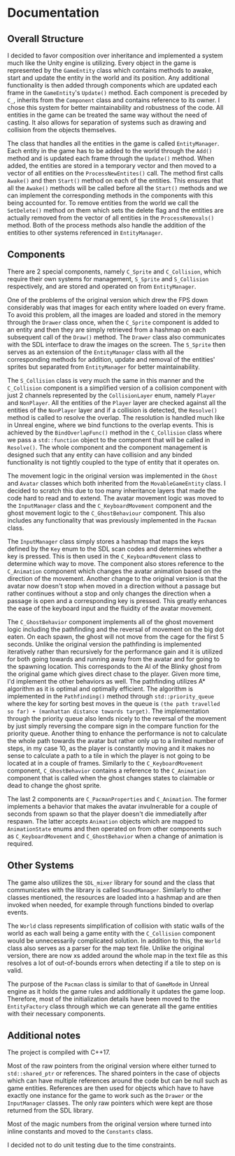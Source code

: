 # Documentation
## Overall Structure
I decided to favor composition over inheritance and implemented a system much like the Unity engine is utilizing. Every object in the game is represented by the `GameEntity` class which contains methods to awake, start and update the entity in the world and its position. Any additional functionality is then added through components which are updated each frame in the `GameEntity`'s `Update()` method. Each component is preceded by `C_`, inherits from the `Component` class and contains reference to its owner. I chose this system for better maintainability and robustness of the code. All entities in the game can be treated the same way without the need of casting. It also allows for separation of systems such as drawing and collision from the objects themselves.

The class that handles all the entities in the game is called `EntityManager`. Each entity in the game has to be added to the world through the `Add()` method and is updated each frame through the `Update()` method. When added, the entities are stored in a temporary vector and then moved to a vector of all entities on the `ProcessNewEntites()` call. The method first calls `Awake()` and then `Start()` method on each of the entities. This ensures that all the `Awake()` methods will be called before all the `Start()` methods and we can implement the corresponding methods in the components with this being accounted for. To remove entities from the world we call the `SetDelete()` method on them which sets the delete flag and the entities are actually removed from the vector of all entities in the `ProcessRemovals()` method. Both of the process methods also handle the addition of the entities to other systems referenced in `EntityManager`.

## Components
There are 2 special components, namely `C_Sprite` and `C_Collision`, which require their own systems for management, `S_Sprite` and `S_Collision` respectively, and are stored and operated on from `EntityManager`.

One of the problems of the original version which drew the FPS down considerably was that images for each entity where loaded on every frame. To avoid this problem, all the images are loaded and stored in the memory through the `Drawer` class once, when the `C_Sprite` component is added to an entity and then they are simply retrieved from a hashmap on each subsequent call of the `Draw()` method. The `Drawer` class also communicates with the SDL interface to draw the images on the screen. The `S_Sprite` then serves as an extension of the `EntityManager` class with all the corresponding methods for addition, update and removal of the entities' sprites but separated from `EntityManager` for better maintainability.

The `S_Collision` class is very much the same in this manner and the `C_Collision` component is a simplified version of a collision component with just 2 channels represented by the `CollisionLayer` enum, namely `Player` and `NonPlayer`. All the entities of the `Player` layer are checked against all the entities of the `NonPlayer` layer and if a collision is detected, the `Resolve()` method is called to resolve the overlap. The resolution is handled much like in Unreal engine, where we bind functions to the overlap events. This is achieved by the `BindOverlapFunc()` method in the `C_Collision` class where we pass a `std::function` object to the component that will be called in `Resolve()`. The whole component and the component management is designed such that any entity can have collision and any binded functionality is not tightly coupled to the type of entity that it operates on.

The movement logic in the original version was implemented in the `Ghost` and `Avatar` classes which both inherited from the `MovableGameEntity` class. I decided to scratch this due to too many inheritance layers that made the code hard to read and to extend. The avatar movement logic was moved to the `InputManager` class and the `C_KeyboardMovement` component and the ghost movement logic to the `C_GhostBehaviour` component. This also includes any functionality that was previously implemented in the `Pacman` class.

The `InputManager` class simply stores a hashmap that maps the keys defined by the `Key` enum to the SDL scan codes and determines whether a key is pressed. This is then used in the `C_KeyboardMovement` class to determine which way to move. The component also stores reference to the `C_Animation` component which changes the avatar animation based on the direction of the movement. Another change to the original version is that the avatar now doesn't stop when moved in a direction without a passage but rather continues without a stop and only changes the direction when a passage is open and a corresponding key is pressed. This greatly enhances the ease of the keyboard input and the fluidity of the avatar movement.

The `C_GhostBehavior` component implements all of the ghost movement logic including the pathfinding and the reversal of movement on the big dot eaten. On each spawn, the ghost will not move from the cage for the first 5 seconds. Unlike the original version the pathfinding is implemented iteratively rather than recursively for the performance gain and it is utilized for both going towards and running away from the avatar and for going to the spawning location. This corresponds to the AI of the Blinky ghost from the original game which gives direct chase to the player. Given more time, I'd implement the other behaviors as well. The pathfinding utilizes A* algorithm as it is optimal and optimally efficient. The algorithm is implemented in the `Pathfinding()` method through `std::priority_queue` where the key for sorting best moves in the queue is `(the path travelled so far) + (manhattan distance towards target)`. The implementation through the priority queue also lends nicely to the reversal of the movement by just simply reversing the compare sign in the compare function for the priority queue. Another thing to enhance the performance is not to calculate the whole path towards the avatar but rather only up to a limited number of steps, in my case 10, as the player is constantly moving and it makes no sense to calculate a path to a tile in which the player is not going to be located at in a couple of frames. Similarly to the `C_KeyboardMovement` component, `C_GhostBehavior` contains a reference to the `C_Animation` component that is called when the ghost changes states to claimable or dead to change the ghost sprite.

The last 2 components are `C_PacmanProperties` and `C_Animation`. The former implements a behavior that makes the avatar invulnerable for a couple of seconds from spawn so that the player doesn't die immediatelly after respawn. The latter accepts `Animation` objects which are mapped to `AnimationState` enums and then operated on from other components such as `C_KeyboardMovement` and `C_GhostBehavior` when a change of animation is required.

## Other Systems
The game also utilizes the `SDL_mixer` library for sound and the class that communicates with the library is called `SoundManager`. Similarly to other classes mentioned, the resources are loaded into a hashmap and are then invoked when needed, for example through functions binded to overlap events.

The `World` class represents simplification of collision with static walls of the world as each wall being a game entity with the `C_Collision` component would be unnecessarily complicated solution. In addition to this, the `World` class also serves as a parser for the map text file. Unlike the original version, there are now xs added around the whole map in the text file as this resolves a lot of out-of-bounds errors when detecting if a tile to step on is valid.

The purpose of the `Pacman` class is similar to that of `GameMode` in Unreal engine as it holds the game rules and additionally it updates the game loop. Therefore, most of the initialization details have been moved to the `EntityFactory` class through which we can generate all the game entities with their necessary components.

## Additional notes
The project is compiled with C++17.

Most of the raw pointers from the original version where either turned to `std::shared_ptr` or references. The shared pointers in the case of objects which can have multiple references around the code but can be null such as game entities. References are then used for objects which have to have exactly one instance for the game to work such as the `Drawer` or the `InputManager` classes. The only raw pointers which were kept are those returned from the SDL library.

Most of the magic numbers from the original version where turned into inline constants and moved to the `Constants` class.

I decided not to do unit testing due to the time constraints.

